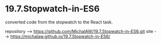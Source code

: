 # 19.7.Stopwatch-in-ES6
converted code from the stopwatch to the React task.

repository --> https://github.com/MichalAW/19.7.Stopwatch-in-ES6.git
site --> https://michalaw.github.io/19.7.Stopwatch-in-ES6/

